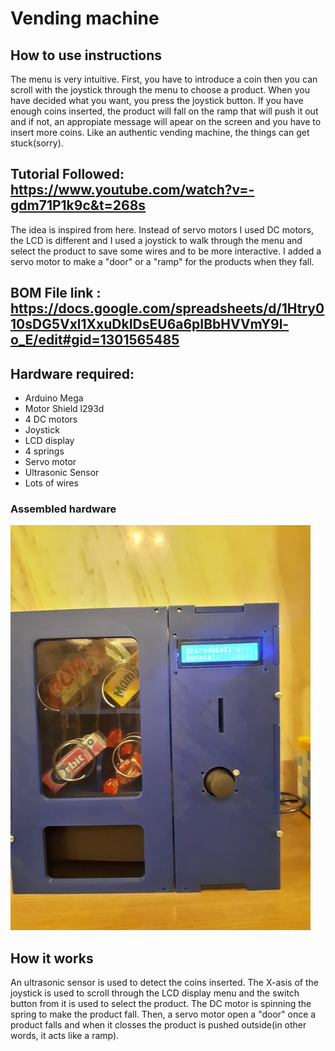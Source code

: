 # Vending machine

## How to use instructions

The menu is very intuitive. First, you have to introduce a coin then you can scroll with the joystick through the menu to choose a product. When you have decided what you want, you press the joystick button. If you have enough coins inserted, the product will fall on the ramp that will push it out and if not, an appropiate message will apear on the screen and you have to insert more coins. Like an authentic vending machine, the things can get stuck(sorry).

## Tutorial Followed: https://www.youtube.com/watch?v=-gdm71P1k9c&t=268s

The idea is inspired from here. Instead of servo motors I used DC motors, the LCD is different and I used a joystick to walk through the menu and select the product to save some wires and to be more interactive. I added a servo motor to make a "door" or a "ramp" for the products when they fall.

## BOM File link : https://docs.google.com/spreadsheets/d/1Htry010sDG5Vxl1XxuDkIDsEU6a6pIBbHVVmY9l-o_E/edit#gid=1301565485

## Hardware required: 
- Arduino Mega
- Motor Shield l293d
- 4 DC motors
- Joystick
- LCD display
- 4 springs
- Servo motor
- Ultrasonic Sensor
- Lots of wires

### Assembled hardware
![Image of Hardware](venduino.jpg)

## How it works

An ultrasonic sensor is used to detect the coins inserted. The X-asis of the joystick is used to scroll through the LCD display menu and the switch button from it is used to select the product. The DC motor is spinning the spring to make the product fall. Then, a servo motor open a "door" once a product falls and when it closses the product is pushed outside(in other words, it acts like a ramp). 

